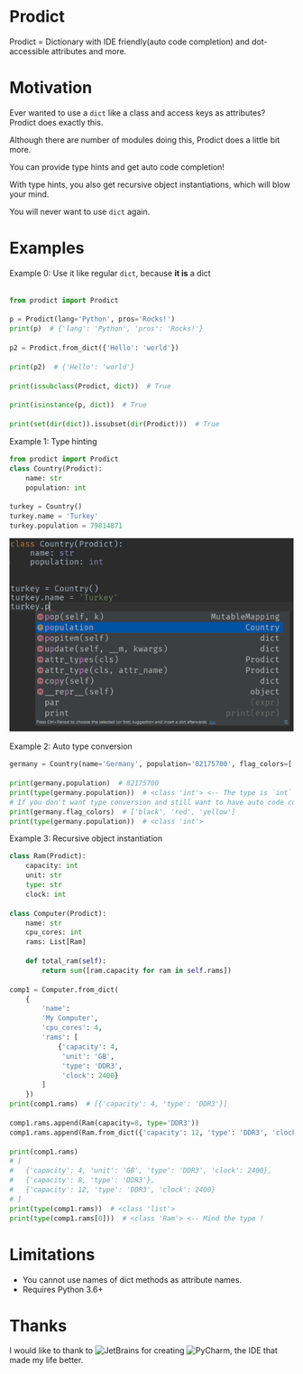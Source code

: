 # Prodict
Prodict = Dictionary with IDE friendly(auto code completion) and dot-accessible attributes and more.

# Motivation
Ever wanted to use a `dict` like a class and access keys as attributes? Prodict does exactly this. 

Although there are number of modules doing this, Prodict does a little bit more.

You can provide type hints and get auto code completion!

With type hints, you also get recursive object instantiations, which will blow your mind.

You will never want to use `dict` again.

# Examples

Example 0: Use it like regular `dict`, because **it is** a dict
```python

from prodict import Prodict

p = Prodict(lang='Python', pros='Rocks!')
print(p)  # {'lang': 'Python', 'pros': 'Rocks!'}

p2 = Prodict.from_dict({'Hello': 'world'})

print(p2)  # {'Hello': 'world'}

print(issubclass(Prodict, dict))  # True

print(isinstance(p, dict))  # True

print(set(dir(dict)).issubset(dir(Prodict)))  # True


```
Example 1: Type hinting
```python
from prodict import Prodict
class Country(Prodict):
    name: str
    population: int

turkey = Country()
turkey.name = 'Turkey'
turkey.population = 79814871
```

![auto code complete](/auto-complete1.png?raw=true "Auto complete in action!")

Example 2: Auto type conversion
```python
germany = Country(name='Germany', population='82175700', flag_colors=['black', 'red', 'yellow'])

print(germany.population)  # 82175700
print(type(germany.population))  # <class 'int'> <-- The type is `int` !
# If you don't want type conversion and still want to have auto code completion, use `Any` as type.
print(germany.flag_colors)  # ['black', 'red', 'yellow']
print(type(germany.population))  # <class 'int'>
```

Example 3: Recursive object instantiation
```python
class Ram(Prodict):
    capacity: int
    unit: str
    type: str
    clock: int

class Computer(Prodict):
    name: str
    cpu_cores: int
    rams: List[Ram]

    def total_ram(self):
        return sum([ram.capacity for ram in self.rams])

comp1 = Computer.from_dict(
    {
        'name':
        'My Computer',
        'cpu_cores': 4,
        'rams': [
            {'capacity': 4,
             'unit': 'GB',
             'type': 'DDR3',
             'clock': 2400}
        ]
    })
print(comp1.rams)  # [{'capacity': 4, 'type': 'DDR3'}]

comp1.rams.append(Ram(capacity=8, type='DDR3'))
comp1.rams.append(Ram.from_dict({'capacity': 12, 'type': 'DDR3', 'clock': 2400}))

print(comp1.rams)
# [
#   {'capacity': 4, 'unit': 'GB', 'type': 'DDR3', 'clock': 2400}, 
#   {'capacity': 8, 'type': 'DDR3'}, 
#   {'capacity': 12, 'type': 'DDR3', 'clock': 2400}
# ]
print(type(comp1.rams))  # <class 'list'>
print(type(comp1.rams[0]))  # <class 'Ram'> <-- Mind the type !
```

# Limitations
- You cannot use names of dict methods as attribute names.
- Requires Python 3.6+

# Thanks
I would like to thank to ![JetBrains](https://www.jetbrains.com/) for creating ![PyCharm](https://www.jetbrains.com/pycharm/), the IDE that made my life better.

